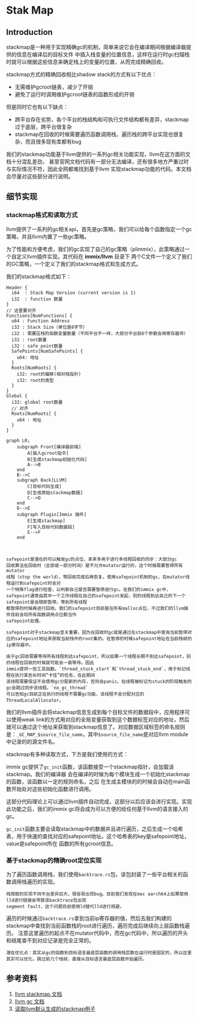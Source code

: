 # Stak Map

<!-- toc -->

## Introduction

stackmap是一种用于实现精确gc的机制，简单来说它会在编译期间根据编译器提供的信息在编译后的目标文件
中插入栈变量的位置信息，这样在运行时gc扫描栈时就可以根据这些信息来确定栈上的变量的位置，从而完成精确回收。

stackmap方式的精确回收相比shadow stack的方式有以下优点：

- 无需维护gcroot链表，减少了开销
- 避免了运行时调用维护gcroot链表的函数形成的开销

但是同时它也有以下缺点：

- 跨平台存在劣势，各个平台的栈结构和可执行文件结构都有差异，stackmap过于底层，跨平台很复杂
- stackmap在回收的时候需要遍历函数调用栈，遍历栈的跨平台实现也很复杂，而且很多现有库都有bug

我们的stackmap功能基于llvm提供的一系列gc相关功能实现，llvm在这方面的文档十分混乱差劲，
甚至官网文档代码有一部分无法编译，还有很多地方严重过时与实际情况不符，因此全网都难找到基于llvm
实现stackmap功能的代码。本文档会尽量对这些部分进行说明。


## 细节实现

### stackmap格式和读取方式

llvm提供了一系列的gc相关api，首先是gc策略，我们可以给每个函数指定一个gc策略，并且llvm内置了一些gc策略。

为了性能和方便考虑，我们的gc实现了自己的gc策略（plimmix），此策略通过一个自定义llvm插件实现。其代码在 __immix/llvm__ 目录下
两个C文件一个定义了我们的GC策略，一个定义了我们的stackmap格式和生成方式。

我们的stackmap格式如下：
```
Header {
  i64  : Stack Map Version (current version is 1)
  i32  : function 数量
}
// 这里要对齐
Functions[NumFunctions] {
  u64 : Function Address
  i32 : Stack Size（单位是8字节）
  i32 : 需要压栈的函数变量数量（不同平台不一样，大部分平台前6个参数会用寄存器传）
  i32 : root数量
  i32 : safe point数量
  SafePoints[NumSafePoints] {
    u64: 地址
  }
  Roots[NumRoots] {
    i32: root的偏移(相对栈指针)
    i32: root的类型
  }
}
Global {
  i32: global root数量
  // 对齐
  Roots[NumRoots] {
    u64 : 地址
  }
}
```

```mermaid
graph LR;
    subgraph Front[编译器前端]
        A[插入gcroot指令]
        B[生成stackmap初始化代码]
        A-->B
    end
    B-->C
    subgraph Back[LLVM]
        C[目标代码生成]
        D[生成原始stackmap数据]
        C-->D
    end
    D-->E
    subgraph Plugin[Immix 插件]
        E[生成stackmap]
        F[写入目标代码数据段]
        E-->F
    end

    
```

```admonish tip title="gc safepoint介绍"
safepoint是潜在的可以触发gc的点位，本来多用于进行多线程回收的同步：大部分gc
回收算法在回收时（全部或一部分时间）是不允许mutator运行的，这个时候需要暂停所有mutator
线程（stop the world），等回收完成后再恢复。使用safepoint机制的gc，在mutator线程运行到safepoint时会对
一个特殊flag进行检查，以判断自己是否需要暂停进行gc。在我们的immix gc中，
safepoint通常由其中一个工作线程在自己的safepoint发起，别的线程到达自己的下一个safepoint是会随即暂停，等到所有线程
都暂停的时候再进行回收。我们的safepoint目前是在所有malloc点位，不过我们的llvm插件目前会将所有函数调用点位都当作
safepoint处理。

safepoint对于stackmap至关重要，因为在回收时gc就是通过在stackmap中查询当前暂停对应的safepoint地址来获取当前栈中的root集的。在暂停的时候safepoint地址在当前栈帧的ip寄存器中。

由于gc回收需要等待所有线程到达safepoint，所以如果一个线程长期不到达safepoint，别的线程在回收的时候就可能会一直等待。因此
immix提供一些工具函数。`thread_stuck_start`和`thread_stuck_end`，用于标记线程在执行某些长时间“卡住”的任务，在此期间
该线程需要保证不会使用gc分配新的内存，否则会panic。在线程被标记为stuck的阶段触发的gc会跳过同步该线程。`no_gc_thread`
可以告知gc目前正在执行的线程不需要gc功能，该线程不会分配对应的ThreadLocalAllocator。

```

我们的llvm插件会将stackmap信息生成到每个目标文件的数据段中，应用程序可以使用weak link的方式用对应的全局变量获取到这个数据标签对应的地址，然后就可以通过这个地址来获取到stackmap信息了。对应数据区域标签的命名规则是：`_GC_MAP_$source_file_name`，其中`$source_file_name`是对应llvm module中记录的的源文件名。

stackmap有多种读取方式，下方是我们使用的方式：

immix gc提供了`gc_init`函数，该函数接受一个stackmap指针，会加载该stackmap。我们的编译器
会在编译的时候为每个模块生成一个初始化stackmap的函数，该函数以一定的规则命名，之后
在生成主模块的的时候会自动在main函数开始处对这些初始化函数进行调用。

这部分代码理论上可以通过llvm插件自动完成，这部分以后应该会进行实现。实现此功能之后，我们的immix gc将会成为可以方便的给任何基于llvm的语言接入的gc。

`gc_init`函数主要会读取stackmap中的数据并且进行遍历，之后生成一个哈希表，用于快速的查找对应的safepoint地址。这个哈希表的key是safepoint地址，value是safepoint所在
函数的所有gcroot信息。

### 基于stackmap的精确root定位实现

为了遍历函数调用栈，我们使用`backtrace.rs`包，该包封装了一些平台相关的函数调用栈遍历的实现。
```admonish warning 
栈爬取的实现不同平台差异巨大，很容易出现bug。目前我们发现在mac aarch64上如果使用lld进行链接会导致该backtrace包出现
segment fault，这个问题目前使用ld替代lld进行规避。
```

遍历的时候通过`backtrace.rs`拿到当前ip寄存器的值，然后去我们构建的stackmap中查找到当前函数栈的root进行遍历，遍历完成后继续向上层函数栈遍历。
注意这里遍历的起点不在mutator代码中，而在gc代码中，所以遍历的开头和结尾查不到对应记录是完全正常的。

```admonish 
潜在优化点：其实从gc的函数到目标语言最底层函数的调用栈层数在运行时是固定的，所以这里其实可以优化，跳过前几个栈帧，直接从目标语言最底层函数开始遍历。
```

## 参考资料

1. [llvm stackmap 文档](https://llvm.org/docs/StackMaps.html)
2. [llvm gc 文档](https://llvm.org/docs/GarbageCollection.html)
3. [读取llvm默认生成的stackmap例子](https://github.com/KavinduZoysa/test-GCs)

